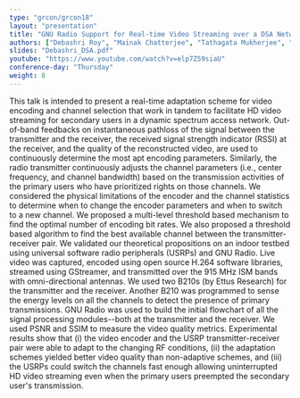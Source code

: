 ```yaml
---
type: "grcon/grcon18"
layout: "presentation"
title: "GNU Radio Support for Real-time Video Streaming over a DSA Network"
authors: ["Debashri Roy", "Mainak Chatterjee", "Tathagata Mukherjee", "Eduardo Pasiliao"]
slides: "Debashri_DSA.pdf"
youtube: "https://www.youtube.com/watch?v=elp7Z59siaU"
conference-day: "Thursday"
weight: 8
---
```

This talk is intended to present a real-time adaptation scheme for video encoding and channel selection that work in tandem to facilitate HD video streaming for secondary users in a dynamic spectrum access network. Out-of-band feedbacks on instantaneous pathloss of the signal between the transmitter and the receiver, the received signal strength indicator (RSSI) at the receiver, and the quality of the reconstructed video, are used to continuously determine the most apt encoding parameters. Similarly, the radio transmitter continuously adjusts the channel parameters (i.e., center frequency, and channel bandwidth) based on the transmission activities of the primary users who have prioritized rights on those channels. We considered the physical limitations of the encoder and the channel statistics to determine when to change the encoder parameters and when to switch to a new channel. We proposed a multi-level threshold based mechanism to find the optimal number of encoding bit rates. We also proposed a threshold based algorithm to find the best available channel between the transmitter-receiver pair. We validated our theoretical propositions on an indoor testbed using universal software radio peripherals (USRPs) and GNU Radio. Live video was captured, encoded using open source  H.264 software libraries, streamed using GStreamer, and transmitted over the 915 MHz ISM bands with omni-directional antennas. We used two B210s (by Ettus Research) for the transmitter and the receiver. Another B210 was programmed to sense  the energy levels on all the channels to detect the presence of primary transmissions. GNU Radio was used to build the initial flowchart of all the signal processing modules--both at the transmitter and the receiver. We used PSNR and SSIM to measure the video quality metrics. Experimental results show that (i) the video encoder and the USRP transmitter-receiver pair were able to adapt to the changing RF conditions, (ii) the adaptation schemes yielded better video quality than non-adaptive schemes, and (iii) the USRPs could switch the channels fast enough allowing uninterrupted HD video streaming even when the primary users preempted the secondary user's transmission.
